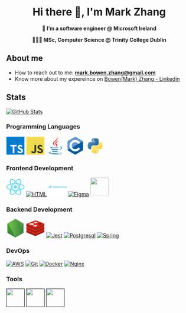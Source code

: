 <div align="center">

# Hi there 👋, I'm Mark Zhang

**🔭 I’m a software engineer @ Microsoft Ireland**

**🧑🏻‍💻 MSc, Computer Science @ Trinity College Dublin**

</div>

## About me

- How to reach out to me: **<mark.bowen.zhang@gmail.com>**
- Know more about my expereince on [Bowen(Mark) Zhang - Linkedin](https://www.linkedin.com/in/bowen-mark-zhang-36997617b/)

## Stats

[<img src="https://github-readme-stats.vercel.app/api?username=MarekZhang&theme=light&hide_border=true&show_icons=true&disable_animations=true&count_private=true" alt="GitHub Stats" width="480" />](https://github.com/anuraghazra/github-readme-stats)  

### Programming Languages

[<img src="https://raw.githubusercontent.com/devicons/devicon/master/icons/typescript/typescript-original.svg" alt="TypeScript" width="50" height="50" />](https://www.typescriptlang.org)
[<img src="https://raw.githubusercontent.com/devicons/devicon/master/icons/javascript/javascript-original.svg" alt="JavaScript" width="50" height="50" />](https://www.javascript.com)
[<img src="https://raw.githubusercontent.com/devicons/devicon/master/icons/java/java-original.svg" alt="Java" width="50" height="50" />](https://www.java.com)
[<img src="https://raw.githubusercontent.com/devicons/devicon/master/icons/c/c-original.svg" alt="C" width="50" height="50" />](https://www.iso.org/standard/74528.html)
[<img src="https://raw.githubusercontent.com/devicons/devicon/master/icons/python/python-original.svg" alt="Python" width="50" height="50" />](https://www.python.org)

### Frontend Development

[<img src="https://raw.githubusercontent.com/devicons/devicon/master/icons/react/react-original.svg" alt="React" width="50" height="50" />](https://react.dev/)
[<img src="https://cdn.jsdelivr.net/gh/devicons/devicon/icons/html5/html5-original-wordmark.svg" alt="HTML" width="50" height="50"/>]()
[<img src="https://github.com/devicons/devicon/blob/v2.16.0/icons/tailwindcss/tailwindcss-plain-wordmark.svg" alt="Tailwind CSS" width="50" height="50" />](https://tailwindcss.com)
[<img src="https://cdn.jsdelivr.net/gh/devicons/devicon/icons/figma/figma-original.svg" alt="Figma" width="50" height="50" />](https://figma.com)
[<img src="https://cdn.jsdelivr.net/gh/devicons/devicon/icons/nextjs/nextjs-original-wordmark.svg" width="50" height="50" />](https://nextjs.org)
          
          

### Backend Development

[<img src="https://raw.githubusercontent.com/devicons/devicon/master/icons/nodejs/nodejs-original.svg" alt="Node.js" width="50" height="50" />](https://nodejs.org)
[<img src="https://raw.githubusercontent.com/devicons/devicon/master/icons/redis/redis-original.svg" alt="Redis" width="50" height="50" />](https://redis.io)
[<img src="https://cdn.jsdelivr.net/gh/devicons/devicon/icons/jest/jest-plain.svg" alt="Jest" width="50" height="50"/>](https://jestjs.io/)
[<img src="https://cdn.jsdelivr.net/gh/devicons/devicon/icons/postgresql/postgresql-original-wordmark.svg" alt="Postgresql" width="50" height="50"/>](https://www.postgresql.org/)
[<img src="https://cdn.jsdelivr.net/gh/devicons/devicon/icons/spring/spring-original.svg" alt="Spring" width="50" height="50"/>]()
          
### DevOps
[<img src="https://cdn.jsdelivr.net/gh/devicons/devicon/icons/amazonwebservices/amazonwebservices-original-wordmark.svg" alt="AWS" width="50" height="50" />]()
[<img src="https://cdn.jsdelivr.net/gh/devicons/devicon/icons/git/git-original.svg" alt="Git" width="50" height="50" />]()
[<img src="https://cdn.jsdelivr.net/gh/devicons/devicon/icons/docker/docker-original-wordmark.svg" alt="Docker" width="50" height="50" />]()
[<img src="https://cdn.jsdelivr.net/gh/devicons/devicon/icons/nginx/nginx-original.svg" alt="Nginx" width="50" height="50" />]()
          

### Tools
[<img src="https://cdn.jsdelivr.net/gh/devicons/devicon/icons/vim/vim-original.svg"  width="50" height="50"/>]()
[<img src="https://cdn.jsdelivr.net/gh/devicons/devicon/icons/vscode/vscode-original.svg"  width="50" height="50"/>]()
[<img src="https://cdn.jsdelivr.net/gh/devicons/devicon/icons/jetbrains/jetbrains-original.svg" width="50" height="50"/>]()
          
          
          
          

          
          
